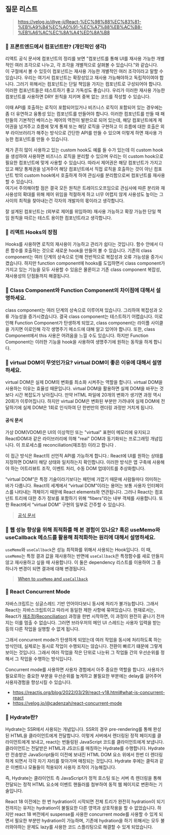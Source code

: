 ## 질문 리스트

> https://velog.io/@ye-ji/React-%EC%98%88%EC%83%81-%EB%A9%B4%EC%A0%91-%EC%A7%88%EB%AC%B8-%EB%A6%AC%EC%8A%A4%ED%8A%B8

### 🎈 프론트엔드에서 컴포넌트란? (개인적인 생각)
리액트 공식 문서에 컴포넌트의 정리를 보면 "컴포넌트를 통해 UI를 재사용 가능한 개별적인 여러 조각으로 나누고, 각 조각을 개별적으로 살펴볼 수 있습니다."와 같습니다.   
이 구절에서 볼 수 있듯이 컴포넌트는 재사용 가능한 개별적인 여러 조각이라고 말할 수 있습니다. 우리는 여기서 컴포넌트는 확장성있고 재사용 가능해야하고 독립적이여야 합니다. 그러기 위해서는 컴포넌트는 단일 책임을 가지는 컴포넌트로 구성되어야 합니다. 이러한 컴포넌트들은 테스트하기 좋고 가독성도 좋습니다. 우리가 이러한 재사용 가능한 컴포넌트를 사용하면 DRY 원칙을 지키며 중복 없는 코드를 작성할 수 있습니다.

이때 API를 호출하는 로직이 포함되어있거나 비즈니스 로직이 포함되어 있는 경우에는 좀 더 유연하고 융통성 있는 컴포넌트를 만들어야 합니다. 이러한 컴포넌트를 만들 때 패턴들의 기본적인 베이스는 제어의 역전이 발판으로 되어 있는데, 해당 컴포넌트에게 제어권을 넘겨주고 흐름에 맞게 통제 또는 해당 로직을 구현하고 이 흐름에 대한 호출은 외부 라이브러리가 해주는 방식으로 간단한 API를 만들 수 있으며 이렇게 하면 재사용 가능한 컴포넌트를 만들 수 있습니다.   

제가 흔히 많이 사용하고 있는 custom hook도 예를 들 수가 있는데 이 custom hook을 생성하여 사용하면 비즈니스 로직을 분리할 수 있으며 우리는 이 custom hook으로 필요한 컴포넌트에 맞게 사용할 수 있습니다. 따라서 제어권은 해당 컴포넌트가 가지고 있고 해당 통제권을 넘겨주어 해당 컴포넌트에서 직접 로직을 호출하는 것이 아닌 컴포넌트 밖의 custom hook에서 호출하게 하여 관심사를 분리함으로써 컴포넌트를 재사용할 수 있습니다.   
여기서 주의해야할 점은 결국 모든 원칙은 트레이드오프임으로 관심사에 따른 분리와 재사용성의 확대를 위해 제어 위임을 적절하게 하고 너무 어렵지 않게 사용성도 높이는 그 사이의 최적을 찾아내는건 각자의 개발자의 몫이라고 생각합니다.

잘 설계된 컴포넌트는 (외부로 제어를 위임하여) 재사용 가능하고 확장 가능한 단일 책임 원칙을 따르는 테스트 용이한 컴포넌트라고 생각합니다.

### 🎈 리액트 Hooks의 장점
Hooks를 사용하면 로직의 재사용이 가능하고 관리가 쉽다는 것입니다. 함수 안에서 다른 함수를 호출하는 것으로 새로운 hook을 만들어 볼 수 있습니다. 기존의 class component는 여러 단계의 상속으로 인해 전반적으로 복잡성과 오류 가능성을 증가시켰습니다. 하지만 function component에 hooks를 도입하면서 class component가 가지고 있는 기능을 모두 사용할 수 있음은 물론이고 기존 class component 복잡성, 재사용성의 단점들까지 해결됩니다.

### 🎈 Class Component와 Function Component의 차이점에 대해서 설명하세요.
class component는 여러 단계의 상속으로 이루어져 있습니다. 그리하여 복잡성과 오류 가능성을 증가시켰습니다. 결국 class component는 테스트하기 어렵습니다. 이로 인해 Function Component가 탄생하게 되었고, class component는 라이플 사이클을 가지면 이로인해 각각 생명주기 메소드에 대해 알고 있어야 합니다. 또한, class Component에서 this 사용은 어려움을 느낄 수도 있습니다. 하지만 Function Component는 이러한 기능을 hook을 사용하여 생명주기에 원하는 동작을 하게 합니다.

### 🎈 virtual DOM이 무엇인가요? virtual DOM이 좋은 이유에 대해서 설명하세요.
virtual DOM은 실제 DOM의 변화를 최소화 시켜주는 역할을 합니다. virtual DOM을 사용하는 이유는 효율성 때문입니다. virtual DOM을 활용하면 실제 DOM을 바꾸는 것보다 시간 복잡도가 낮아집니다. 만약 HTML 파일에 20개의 변화가 생기면 과정 역시 20회가 이루어집니다. 하지만 virtual DOM은 변화된 부분만 가려내여 실제 DOM에 전달하기에 실제 DOM은 1회로 인식하여 단 한번만의 렌더링 과정만 거치게 됩니다.    

#### 공식 문서
가상 DOM(VDOM)은 UI의 이상적인 또는 "virtual" 표현이 메모리에 유지되고 ReactDOM과 같은 라이브러리에 의해 "real" DOM과 동기화되는 프로그래밍 개념입니다. 이 프로세스를 reconciliation(재조정) 이라고 합니다 .   

이 접근 방식은 React의 선언적 API를 가능하게 합니다.: React에 UI를 원하는 상태를 지정하면 DOM이 해당 상태와 일치하는지 확인합니다. 이러한 방식은 앱 구축에 사용해야 하는 어트리뷰트 조작, 이벤트 처리, 수동 DOM 업데이트를 추상화합니다.   

“virtual DOM”은 특정 기술이라기보다는 패턴에 가깝기 때문에 사람들마다 의미하는 바가 다릅니다. React의 세계에서 “virtual DOM”이라는 용어는 보통 사용자 인터페이스를 나타내는 객체이기 때문에 React elements와 연관됩니다. 그러나 React는 컴포넌트 트리에 대한 추가 정보를 포함하기 위해 “fibers”라는 내부 객체를 사용합니다. 또한 React에서 “virtual DOM” 구현의 일부로 간주할 수 있습니다.

> [공식 문서](https://reactjs.org/docs/faq-internals.html)

### 🎈 웹 성능 향상을 위해 최적화를 해 본 경험이 있나요? 혹은 useMemo와 useCallback 메소드를 활용해 최적화하는 원리에 대해서 설명하세요.
`useMemo`와 `useCallback`은 성능 최적화를 위해서 사용되는 Hook입니다. 이 때, `useMemo`는 특정 결과 값을 재사용하는 반면에 `useCallback`은 특정함수를 새로 만들지 않고 재사용하고 싶을 때 사용합니다. 이 둘은 dependency 리스트를 이용하여 그 중 하나가 변경이 되면 결과에 대해 변경됩니다.

> [When to `useMemo` and `useCallback`](https://github.com/saseungmin/frontend-tech-interview/blob/main/react/when-to-useMemo-and-useCallback.md)

### 🎈 React Concurrent Mode
자바스크립트는 싱글스레드 기반 언어이다보니 동시에 처리가 불가능합니다. 그래서 React는 자바스크립트이고 따라서 동일한 제한 사항에 묶여있습니다. 현재로서는, React가 [재조정(Reconciliation)](https://ko.reactjs.org/docs/reconciliation.html) 과정을 한번 시작하면, 이 과정이 완전히 끝나기 전까지는 이를 멈출 수 없습니다. 그러면 브라우저의 메인 UI 스레드는 사용자 입력을 받는 등의 다른 작업을 실행할 수 없게 됩니다.   

그래서 concurrent mode가 탄생하게 되었는데 여러 작업을 동시에 처리하도록 하는 방식인데, 실제로는 동시로 작업이 수행되지는 않습니다. 전환이 빠르기 떄문에 그렇게 보이는 것입니다. 그래서 여러 작업을 작은 단위로 나눈뒤 그 작업들 간의 우선순위를 정해서 그 작업을 수행하는 방식입니다.   

Concurrent mode를 사용하면 사용자 경험에서 아주 중요한 역할을 합니다. 사용자가 필요로하는 중요한 부분을 우선순위를 높게하고 불필요한 부분에는 delay를 걸어주어 사용자경험을 향상시킬 수 있습니다.

- https://reactjs.org/blog/2022/03/29/react-v18.html#what-is-concurrent-react
- https://velog.io/@cadenzah/react-concurrent-mode

### 🎈 Hydrate란?
Hydrate는 SSR에서 사용되는 개념입니다. SSR의 경우 pre-rendering를 통해 완성된 HTML을 클라이언트에게 전달합니다. 이렇게 서버에서 렌더링된 정적 페이지를 클라이언트에게 보내고, react는 번들링된 JavaScript 코드를 클라이언트에게 보냅니다. 클라이언트는 전달받은 HTML과 JS코드를 매칭하는 Hydrate를 수행합니다. Hydrate란 전송받은 JavaScript들이 이전에 보내진 HTML DOM 요소 위에서 한번 더 렌더링 하게 되면서 각각 자기 자리를 찾아가며 매칭되는 것입니다. Hydrate 후에는 클릭과 같은 이벤트나 모듈들이 적용되어 사용자 조작이 가능해집니다.   

즉, Hydrate는 클라이언트 측 JavaScript가 정적 호스팅 또는 서버 측 렌더링을 통해 전달되는 정적 HTML 요소에 이벤트 핸들러를 첨부하여 동적 웹 페이지로 변환하는 기술입니다.   

React 18 이전에는 한 번 hydration이 시작되면 전체 트리가 완전히 hydration이 되기 전까지는 유저는 hydration이 불필요한 다른 영역과 상호작용을 할 수 없었습니다. 하지만 react 18 버전에서 suspense를 사용한 concurrent mode를 사용할 수 있게 되면서 필요한 부분만 hydration이 가능하며, 기존에 hydration을 하기 위해서는 모두 불러와야하는 문제도 lazy를 사용한 코드 스플리팅으로 해결할 수 있게 되었습니다.

